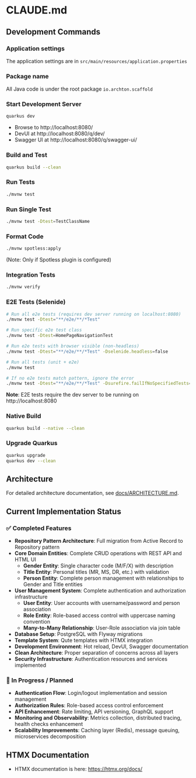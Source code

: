 # CLAUDE.md

## Development Commands

### Application settings
The application settings are in `src/main/resources/application.properties`

### Package name
All Java code is under the root package `io.archton.scaffold`

### Start Development Server
```bash
quarkus dev
```
- Browse to http://localhost:8080/
- DevUI at http://localhost:8080/q/dev/
- Swagger UI at http://localhost:8080/q/swagger-ui/

### Build and Test
```bash
quarkus build --clean
```

### Run Tests
```bash
./mvnw test
```

### Run Single Test
```bash
./mvnw test -Dtest=TestClassName
```

### Format Code
```bash
./mvnw spotless:apply
```
(Note: Only if Spotless plugin is configured)

### Integration Tests
```bash
./mvnw verify
```

### E2E Tests (Selenide)
```bash
# Run all e2e tests (requires dev server running on localhost:8080)
./mvnw test -Dtest="**/e2e/**/*Test"

# Run specific e2e test class
./mvnw test -Dtest=HomePageNavigationTest

# Run e2e tests with browser visible (non-headless)
./mvnw test -Dtest="**/e2e/**/*Test" -Dselenide.headless=false

# Run all tests (unit + e2e)
./mvnw test

# If no e2e tests match pattern, ignore the error
./mvnw test -Dtest="**/e2e/**/*Test" -Dsurefire.failIfNoSpecifiedTests=false
```
**Note**: E2E tests require the dev server to be running on http://localhost:8080

### Native Build
```bash
quarkus build --native --clean
```

### Upgrade Quarkus
```bash
quarkus upgrade
quarkus dev --clean
```

## Architecture

For detailed architecture documentation, see [docs/ARCHITECTURE.md](docs/ARCHITECTURE.md).

## Current Implementation Status

### ✅ Completed Features
- **Repository Pattern Architecture**: Full migration from Active Record to Repository pattern
- **Core Domain Entities**: Complete CRUD operations with REST API and HTML UI
  - **Gender Entity**: Single character code (M/F/X) with description
  - **Title Entity**: Personal titles (MR, MS, DR, etc.) with validation
  - **Person Entity**: Complete person management with relationships to Gender and Title entities
- **User Management System**: Complete authentication and authorization infrastructure
  - **User Entity**: User accounts with username/password and person association
  - **Role Entity**: Role-based access control with uppercase naming convention
  - **Many-to-Many Relationship**: User-Role association via join table
- **Database Setup**: PostgreSQL with Flyway migrations
- **Template System**: Qute templates with HTMX integration
- **Development Environment**: Hot reload, DevUI, Swagger documentation
- **Clean Architecture**: Proper separation of concerns across all layers
- **Security Infrastructure**: Authentication resources and services implemented

### 🚧 In Progress / Planned
- **Authentication Flow**: Login/logout implementation and session management
- **Authorization Rules**: Role-based access control enforcement
- **API Enhancement**: Rate limiting, API versioning, GraphQL support
- **Monitoring and Observability**: Metrics collection, distributed tracing, health checks enhancement
- **Scalability Improvements**: Caching layer (Redis), message queuing, microservices decomposition

## HTMX Documentation
- HTMX documentation is here: https://htmx.org/docs/
